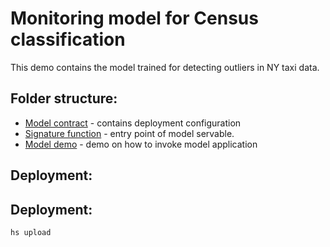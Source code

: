 # Monitoring model for Census classification

This demo contains the model trained for detecting outliers in NY taxi data.

## Folder structure:
- [Model contract](serving.yaml) - contains deployment configuration
- [Signature function](src/func_main.py) - entry point of model servable.
- [Model demo](../demo/hydroserving_demo.ipynb) - demo on how to invoke model application

## Deployment:

## Deployment:
```commandline
hs upload
```
